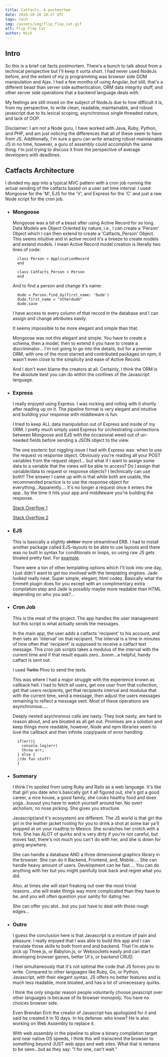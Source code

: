 ```yaml
---
title: Catfacts, A postmortem
date: 2016-10-28 18:27 UTC
tags: tech
img: /assets/img/flip_flop_cat.gif
alt: Flip Flop Cat
author: Nick
---
```


## Intro
So this is a brief cat facts postmortem. There's a bunch to talk about from a technical perspective but I'll keep it sorta short.
I had never used NodeJs before, and the extent of my js programming was browser side DOM manipulation and Ajax.  I had a few months of using Angular, but still, that's a different beast than server side authentication, ORM data integrity stuff, and other server side operations that a backend language deals with.

My feelings are still mixed on the subject of NodeJs due to how difficult it is, from my perspective, to write clean, readable, maintainable, and robust javascript due to its lexical scoping, asynchronous single threaded nature, and lack of OOP.

Disclaimer: I am not a Node guru, I have worked with Java, Ruby, Python, and PHP, and am just noticing the differences that all of these seem to have from JS. Additionally, I'm sure a guru can write amazing robust maintainable JS in no time, however, a guru of assembly could accomplish the same thing.  I'm just trying to discuss it from the perspective of average developers with deadlines.

## Catfacts Architecture
I divided my app into a typical MVC pattern with a cron job running the actual sending of the catfacts based on a user set time interval.
I used Mongoose for the 'M', EJS for the 'V', and Express for the 'C' and just a raw Node script for the cron job.


* ### Mongoose
  Mongoose was a bit of a beast after using Active Record for so long. Data Models are Object Oriented by nature, i.e., I can create a 'Person' Object which I can then extend to create a 'Catfacts_Person' Object. This seems intuitive and in active record it's a breeze to create models and extend models. I mean Active Record model creation is literally two lines of code:


  ~~~~
    class Person < ApplicationRecord
    end
  ~~~~

  ~~~~
    class CatFacts_Person < Person
    end
  ~~~~

  And to find a person and change it's name:

  ~~~~
    dude = Person.find_by(first_name: 'Dude')
    dude.first_name = "otherdude"
    dude.save
  ~~~~

  I have access to every column of that record in the database and I can assign and change attributes easily.

  It seems impossible to be more elegant and simple than that.

  Mongoose was not this elegant and simple. You have to  create a schema, then a model, then to extend it you have to create a discriminator...
  I'm not going to go into the details, but for a premier ORM, with one of the most starred and contributed packages on npm, it wasn't even close to the simplicity and ease of Active Record.

  And I don't even blame the creators at all. Certainly, I think the ORM is the absolute best you can do within the confines of the Javascript language.

* ### Express

  I really enjoyed using Express. I was rocking and rolling with it shortly after reading up on it. The pipeline format is very elegant and intuitive and building your response with middleware is fun.


  I tried to keep ALL data manipulation out of Express and inside of my ORM. I pretty much simply used Express for orchestrating connections between Mongoose and EJS with the occasional weed out of un-needed fields before sending a JSON object to the view.

  The one esoteric but niggling issue I had with Express was: when to use the request vs response object. Obviously you're reading all your POST variables from the request object... but what if I want to assign some data to a variable that the views will be able to access?
  Do I assign that variable/data to request or response objects? I technically can use both!! The answer I came up with is that while both are usable, the recommended practice is to use the response object for everything...Apparently.... it's no longer a request once it enters the app...by the time it hits your app and middleware you're building the response.

  [Stack Overflow 1](http://stackoverflow.com/questions/39987794/what-is-conceptual-best-practice-for-express-req-locals-vs-res-locals)


  [Stack Overflow 2](http://stackoverflow.com/questions/33451053/req-locals-vs-res-locals-vs-res-data-vs-req-data-vs-app-locals-in-express-mi?noredirect=1&lq=1)

* ### EJS
  This is basically a slightly <s>shittier</s> more streamlined ERB. I had to install another package called EJS-layouts to be able to use layouts and there was no built in syntax for conditionals or loops, so using raw JS gets bloated pretty fast. For [example](https://github.com/nick-catfacts/catfact-express/blob/master/views/dashboard/payment/_output_payment_info.ejs#L4).

  There were a ton of other templating options which I'll look into one day, I just didn't want to get too involved with the templating engines.  Jade looked really neat. Super simple, elegant, html codez.  Basically what the Emmett plugin does for you except with an complimentary extra compilation step and Jade is possibly maybe more readable than HTML depending on who you ask?...

* ### Cron Job
  This is the meat of the project. The app handles the user management but this script is what actually sends the messages.

  In the main app, the user adds a catfacts 'recipient' to his account, and then sets an 'interval' on that recipient.  The interval is a time in minutes of how often that 'recipient' is supposed to receive a catfact text message. This cron job scripts takes a modulus of the interval with the current time and if that result equals zero...boom...a helpful, handy catfact is sent out.

  I used <s>Twilio</s> Plivo to send the texts.

  This was where I had a major struggle with the experience known as callback hell. I had to fetch all users, get one user from that collection, get that users recipients, get that recipients interval and modulus that with the current time, send a message, then adjust the users messages remaining to reflect a message sent. Most of these operations are asynchronous.....

  Deeply nested asychronous calls are nasty. They look nasty, are hard to reason about, and are bloated as all get out. Promises are a solution and keep things more readable, however, Node and npm libraries seem to love the callback and then infinite copy/paste of error handling:

  ~~~~
    if(err){
      console.log(err)
      throw err;
    } else {
    //do fun stuff!
    }
  ~~~~



* ### Summary
  I think I'm spoiled from using Ruby and Rails as a web language. It's like that girl you date who's basically got it all figured out, she's got a good career, a nice house, a good family, she cooks healthy food and does yoga...buuuut you have to watch yourself around her. No overt alcholism, no nose picking. She gives you structure.

  Javascript(and it's ecosystem) are different. The JS world is that girl the girl in the leather jacket rooting for you to drink a shot at some bar ya'll stopped at on your roadtrip to Mexico. She scratches her crotch with a fork.
  She has ALOT of quirks and is very dirty if you're not careful, but moves fast, there's not much you can't do with her, and she is down for going anywhere.

  She can handle a database AND a three dimensional graphics library in the browser. She can do it Backend, Frontend, and, Mobile....
  She can handle heavy amount of users.
  Development can be fast.... You can do anything with her but you might painfully look back and regret what you did.

  Also, at times she will start freaking out over the most trivial reasons...she will make things way more complicated than they have to be..and you will often question your sanity for dating her.

  She can offer you alot...but you just have to deal with those rough edges...


* ### Outro

  I guess the conclusion here is that Javascript is a mixture of pain and pleasure. I really enjoyed that I was able to build this app and I can translate those skills to both front end  and backend. That I'm able to pick up Three.js, or Babylon.js, or Websockets easily and can start developing browser games, better UI's, or backend CRUD.

  I feel simultaneously that it's not optimal the code that JS forces you to write. Compared to other languages like Ruby, Go, or Python, Javascript, with their elegant syntax, JS offers no better features and is much less readable, more bloated, and has a lot of unnecessary quirks.

  I think the only singular reason people voluntarily choose javascript over other languages is because of its browser monopoly. You have no choices browser side.

  Even Brendan Eich the creator of Javascript has apologized for it and said he created it in 10 days. In his defense: who knew?  He is also working on Web Assembly to replace it.

  With web assembly in the pipeline to allow a binary compilation target and near native OS speeds, I think this will transcend the browser to something beyond JUST web apps and web sites. What that is remains to  be seen...but as they say: "I for one, can't wait."







